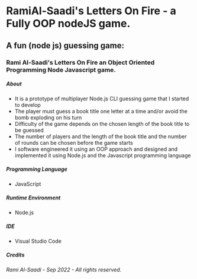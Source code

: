 # RamiAl-Saadi's Letters On Fire - a Fully OOP nodeJS game.

##  A fun (node js) guessing game: 

### Rami Al-Saadi's Letters On Fire an Object Oriented Programming Node Javascript game.

##### About

- It is a prototype of multiplayer Node.js  CLI guessing game that I started to develop
- The player must guess a book title one letter at a time and/or avoid the bomb exploding on his turn
- Difficulty of the game depends on the chosen length of the book title to be guessed
- The number of players and the length of the book title and the number of rounds can be chosen before the game starts
- I software engineered it using an OOP approach and designed and implemented it using Node.js and the Javascript programming language

##### Programming Language
- JavaScript

##### Runtime Environment
- Node.js

##### IDE
- Visual Studio Code



##### Credits

###### Rami Al-Saadi - Sep 2022 - All rights reserved.
